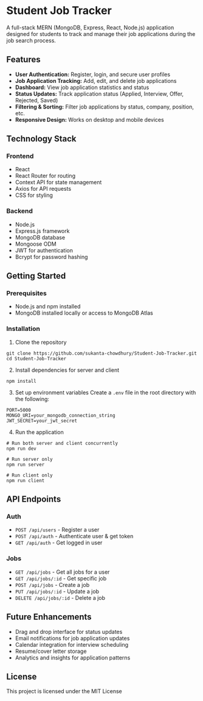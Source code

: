 # Student Job Tracker

A full-stack MERN (MongoDB, Express, React, Node.js) application designed for students to track and manage their job applications during the job search process.

## Features

- **User Authentication:** Register, login, and secure user profiles
- **Job Application Tracking:** Add, edit, and delete job applications
- **Dashboard:** View job application statistics and status
- **Status Updates:** Track application status (Applied, Interview, Offer, Rejected, Saved)
- **Filtering & Sorting:** Filter job applications by status, company, position, etc.
- **Responsive Design:** Works on desktop and mobile devices

## Technology Stack

### Frontend
- React
- React Router for routing
- Context API for state management
- Axios for API requests
- CSS for styling

### Backend
- Node.js
- Express.js framework
- MongoDB database
- Mongoose ODM
- JWT for authentication
- Bcrypt for password hashing

## Getting Started

### Prerequisites
- Node.js and npm installed
- MongoDB installed locally or access to MongoDB Atlas

### Installation

1. Clone the repository
```
git clone https://github.com/sukanta-chowdhury/Student-Job-Tracker.git
cd Student-Job-Tracker
```

2. Install dependencies for server and client
```
npm install
```

3. Set up environment variables
Create a `.env` file in the root directory with the following:
```
PORT=5000
MONGO_URI=your_mongodb_connection_string
JWT_SECRET=your_jwt_secret
```

4. Run the application
```
# Run both server and client concurrently
npm run dev

# Run server only
npm run server

# Run client only
npm run client
```

## API Endpoints

### Auth
- `POST /api/users` - Register a user
- `POST /api/auth` - Authenticate user & get token
- `GET /api/auth` - Get logged in user

### Jobs
- `GET /api/jobs` - Get all jobs for a user
- `GET /api/jobs/:id` - Get specific job
- `POST /api/jobs` - Create a job
- `PUT /api/jobs/:id` - Update a job
- `DELETE /api/jobs/:id` - Delete a job

## Future Enhancements

- Drag and drop interface for status updates
- Email notifications for job application updates
- Calendar integration for interview scheduling
- Resume/cover letter storage
- Analytics and insights for application patterns

## License

This project is licensed under the MIT License

